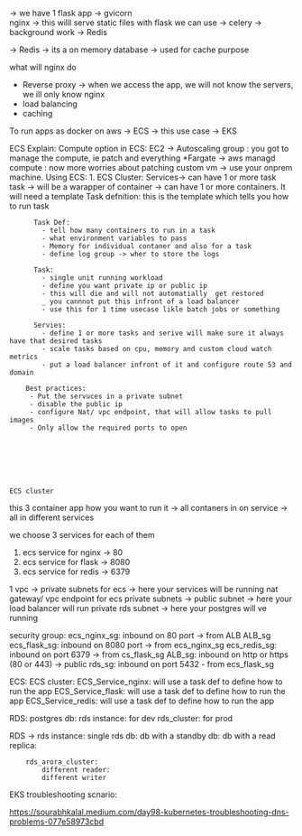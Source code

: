 -> 
we have 1 flask app -> gvicorn  
nginx -> this willl serve static files
with flask we can use -> celery -> background work -> Redis 

-> Redis -> its a on memory database -> used for cache purpose 




what will nginx do
- Reverse proxy -> when we access the app, we will not know the servers, we ill only know nginx
- load balancing
- caching 



To run apps as docker on aws 
-> ECS -> this use case
-> EKS 


ECS Explain: 
    Compute option in ECS: 
        EC2 -> Autoscaling group : you got to manage the compute, ie patch and everything
        *Fargate -> aws managd compute : now more worries about patching 
        custom vm -> use your onprem machine.
    Using ECS:
        1. ECS Cluster:
            Services-> can have 1 or more task
            task -> will be a warapper of container -> can have 1 or more containers. It will need a template
            Task defnition: this is the template which tells you how to run task

          Task Def:
            - tell how many containers to run in a task
            - what environment variables to pass
            - Memory for individual contaner and also for a task 
            - define log group -> wher to store the logs

          Task:
            - single unit running workload
            - define you want private ip or public ip
            - this will die and will not automatially  get restored
            _ you cannnot put this infront of a load balancer
            - use this for 1 time usecase likle batch jobs or something

          Servies:
            - define 1 or more tasks and serive will make sure it always have that desired tasks
            - scale tasks based on cpu, memory and custom cloud watch metrics 
            - put a load balancer infront of it and configure route 53 and domain 

        Best practices:
         - Put the servuces in a private subnet
         - disable the public ip
         - configure Nat/ vpc endpoint, that will allow tasks to pull images
         - Only allow the required ports to open 
        






    ECS cluster








this 3 container app 
how you want to run it
-> all contaners in on service
-> all in different services

we choose 3 services for each of them
1. ecs service for nginx -> 80
2. ecs service for flask -> 8080
3. ecs service for redis -> 6379

1 vpc -> 
 private subnets for ecs -> here your  services will be running
 nat gateway/ vpc endpoint for ecs private subnets -> 
 public subnet -> here your load balancer will run
 private rds subnet -> here your postgres will ve running

 security group:
    ecs_nginx_sg: inbound on 80 port -> from ALB ALB_sg
    ecs_flask_sg: inbound on 8080 port -> from  ecs_nginx_sg
    ecs_redis_sg: inbound on port 6379 -> from  cs_flask_sg
    ALB_sg: inbound on http or https (80 or 443) -> public
    rds_sg: inbound on port 5432 - from ecs_flask_sg

ECS:
    ECS cluster:
        ECS_Service_nginx: will use a task def to define how to run the app
        ECS_Service_flask: will use a task def to define how to run the app
        ECS_Service_redis: will use a task def to define how to run the app

RDS:
    postgres db:
        rds instance: for dev
        rds_cluster: for prod


RDS -> rds instance: 
            single rds db:
            db with a standby db:
            db with a read replica:

        rds_arora_cluster:
            different reader:
            different writer

            





EKS troubleshooting scnario:

https://sourabhkalal.medium.com/day98-kubernetes-troubleshooting-dns-problems-077e58973cbd
